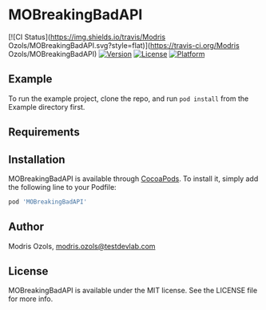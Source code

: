 # MOBreakingBadAPI

[![CI Status](https://img.shields.io/travis/Modris Ozols/MOBreakingBadAPI.svg?style=flat)](https://travis-ci.org/Modris Ozols/MOBreakingBadAPI)
[![Version](https://img.shields.io/cocoapods/v/MOBreakingBadAPI.svg?style=flat)](https://cocoapods.org/pods/MOBreakingBadAPI)
[![License](https://img.shields.io/cocoapods/l/MOBreakingBadAPI.svg?style=flat)](https://cocoapods.org/pods/MOBreakingBadAPI)
[![Platform](https://img.shields.io/cocoapods/p/MOBreakingBadAPI.svg?style=flat)](https://cocoapods.org/pods/MOBreakingBadAPI)

## Example

To run the example project, clone the repo, and run `pod install` from the Example directory first.

## Requirements

## Installation

MOBreakingBadAPI is available through [CocoaPods](https://cocoapods.org). To install
it, simply add the following line to your Podfile:

```ruby
pod 'MOBreakingBadAPI'
```

## Author

Modris Ozols, modris.ozols@testdevlab.com

## License

MOBreakingBadAPI is available under the MIT license. See the LICENSE file for more info.
